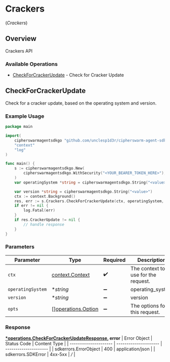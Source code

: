 # Crackers
(*Crackers*)

## Overview

Crackers API

### Available Operations

* [CheckForCrackerUpdate](#checkforcrackerupdate) - Check for Cracker Update

## CheckForCrackerUpdate

Check for a cracker update, based on the operating system and version.

### Example Usage

```go
package main

import(
	cipherswarmagentsdkgo "github.com/unclesp1d3r/cipherswarm-agent-sdk-go"
	"context"
	"log"
)

func main() {
    s := cipherswarmagentsdkgo.New(
        cipherswarmagentsdkgo.WithSecurity("<YOUR_BEARER_TOKEN_HERE>"),
    )
    var operatingSystem *string = cipherswarmagentsdkgo.String("<value>")

    var version *string = cipherswarmagentsdkgo.String("<value>")
    ctx := context.Background()
    res, err := s.Crackers.CheckForCrackerUpdate(ctx, operatingSystem, version)
    if err != nil {
        log.Fatal(err)
    }
    if res.CrackerUpdate != nil {
        // handle response
    }
}
```

### Parameters

| Parameter                                                | Type                                                     | Required                                                 | Description                                              |
| -------------------------------------------------------- | -------------------------------------------------------- | -------------------------------------------------------- | -------------------------------------------------------- |
| `ctx`                                                    | [context.Context](https://pkg.go.dev/context#Context)    | :heavy_check_mark:                                       | The context to use for the request.                      |
| `operatingSystem`                                        | **string*                                                | :heavy_minus_sign:                                       | operating_system                                         |
| `version`                                                | **string*                                                | :heavy_minus_sign:                                       | version                                                  |
| `opts`                                                   | [][operations.Option](../../models/operations/option.md) | :heavy_minus_sign:                                       | The options for this request.                            |


### Response

**[*operations.CheckForCrackerUpdateResponse](../../models/operations/checkforcrackerupdateresponse.md), error**
| Error Object          | Status Code           | Content Type          |
| --------------------- | --------------------- | --------------------- |
| sdkerrors.ErrorObject | 400                   | application/json      |
| sdkerrors.SDKError    | 4xx-5xx               | */*                   |
